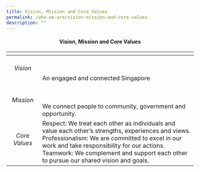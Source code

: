```yaml
---
title: Vision, Mission and Core Values
permalink: /who-we-are/vision-mission-and-core-values
description: ""
---
```



<center><h4> Vision, Mission and Core Values</h4></center>




| <!-- -->    | <!-- -->    |
|-------------|-------------|
| <center><h6>Vision</h6></center>  | <br> <br>   An engaged and connected Singapore          |
| <center><h6>Mission</h6></center>   |<br> <br>   We connect people to community, government and opportunity. |
| <center><h6>Core Values</h6></center>    | Respect: We treat each other as individuals and value each other’s strengths, experiences and views. <br>Professionalism: We are committed to excel in our work and take responsibility for our actions. <br> Teamwork: We complement and support each other to pursue our shared vision and goals.      |